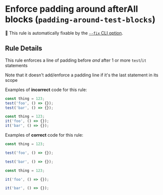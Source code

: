 # Enforce padding around afterAll blocks (`padding-around-test-blocks`)

🔧 This rule is automatically fixable by the
[`--fix` CLI option](https://eslint.org/docs/latest/user-guide/command-line-interface#--fix).

<!-- end auto-generated rule header -->

## Rule Details

This rule enforces a line of padding before _and_ after 1 or more `test`/`it`
statements

Note that it doesn't add/enforce a padding line if it's the last statement in
its scope

Examples of **incorrect** code for this rule:

```js
const thing = 123;
test('foo', () => {});
test('bar', () => {});
```

```js
const thing = 123;
it('foo', () => {});
it('bar', () => {});
```

Examples of **correct** code for this rule:

```js
const thing = 123;

test('foo', () => {});

test('bar', () => {});
```

```js
const thing = 123;

it('foo', () => {});

it('bar', () => {});
```
